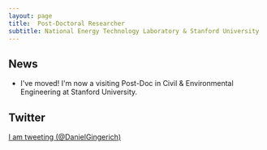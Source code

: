```yaml
---
layout: page
title:  Post-Doctoral Researcher
subtitle: National Energy Technology Laboratory & Stanford University
---
```


## News
- I've moved!  I'm now a visiting Post-Doc in Civil & Environmental Engineering at Stanford University.

## Twitter
<p>
 <a class="twitter-timeline"
 href="https://twitter.com/DanielGingerich"
 data-widget-id="340639437736255489"
 data-chrome="nofooter noborders transparent" data-tweet-limit="3">I am tweeting (@DanielGingerich)</a>
 <script>
						!function(d, s, id) {
							var js, fjs = d.getElementsByTagName(s)[0], p = /^http:/
									.test(d.location) ? 'http' : 'https';
							if (!d.getElementById(id)) {
								js = d.createElement(s);
								js.id = id;
								js.src = p
										+ "://platform.twitter.com/widgets.js";
								fjs.parentNode.insertBefore(js, fjs);
							}
						}(document, "script", "twitter-wjs");
 </script>
</p>
